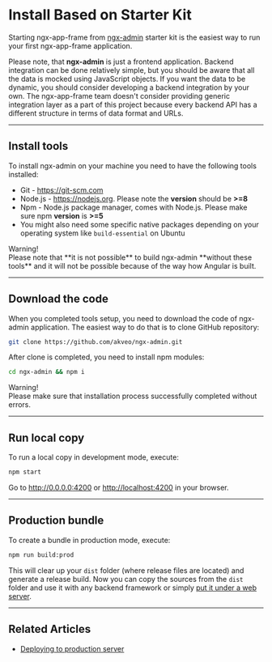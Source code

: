 # Install Based on Starter Kit

Starting ngx-app-frame from <a href="https://github.com/akveo/ngx-admin/" target="_blank">ngx-admin</a> starter kit is the easiest way to run your first ngx-app-frame application. 
 
Please note, that **ngx-admin** is just a frontend application. Backend integration can be done relatively simple, but you should be aware that all the data is mocked using JavaScript objects. 
If you want the data to be dynamic, you should consider developing a backend integration by your own. 
The ngx-app-frame team doesn't consider providing generic integration layer as a part of this project because every backend API has a different structure in terms of data format and URLs.
<hr>

## Install tools

To install ngx-admin on your machine you need to have the following tools installed:
- Git - <a href="https://git-scm.com" target="_blank">https://git-scm.com</a>
- Node.js - <a href="https://nodejs.org" target="_blank">https://nodejs.org</a>. Please note the **version** should be **>=8**
- Npm - Node.js package manager, comes with Node.js. Please make sure npm **version** is **>=5**
- You might also need some specific native packages depending on your operating system like `build-essential` on Ubuntu

<div class="note note-warning">
  <div class="note-title">Warning!</div>
  <div class="note-body">
    Please note that **it is not possible** to build ngx-admin **without these tools** and it will not be possible because of the way how Angular is built.
  </div>
</div>
<hr>

## Download the code
When you completed tools setup, you need to download the code of ngx-admin application. The easiest way to do that is to clone GitHub repository:
```bash
git clone https://github.com/akveo/ngx-admin.git
```

After clone is completed, you need to install npm modules:
```bash
cd ngx-admin && npm i
```
<div class="note note-warning">
  <div class="note-title">Warning!</div>
  <div class="note-body">
    Please make sure that installation process successfully completed without errors.
  </div>
</div>
<hr>

## Run local copy

To run a local copy in development mode, execute:

```bash
npm start
```

Go to <a href="http://0.0.0.0:4200" target="_blank">http://0.0.0.0:4200</a> or <a href="http://localhost:4200" target="_blank">http://localhost:4200</a> in your browser.
<hr>

## Production bundle

To create a bundle in production mode, execute:

```bash
npm run build:prod
```

This will clear up your `dist` folder (where release files are located) and generate a release build.
Now you can copy the sources from the `dist` folder and use it with any backend framework or simply [put it under a web server](docs/guides/server-deployment).
<hr>

## Related Articles

- [Deploying to production server](docs/guides/server-deployment)
